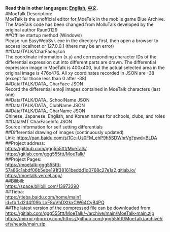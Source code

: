 **Read this in other languages: [English](README_en.md), [中文](README.md).**  
#MoeTalk Description:  
MoeTalk is the unofficial editor for MoeTalk in the mobile game Blue Archive. The MoeTalk code has been changed from MolluTalk developed by the original author Raun0129  
##Offline startup method (Windows)  
Please run EasyWebSvr. exe in the directory first, then open a browser to access localhost or 127.0.0.1 (there may be an error)  
##Data/TALK/CharFace.json  
The coordinate information (x.y) and corresponding character IDs of the differential expression cut into different parts are drawn. The differential expression image in MoeTalk is 400x400, but the actual selected area in the original image is 476x476. All xy coordinates recorded in JSON are -38 (except for those less than 0 after -38)  
##Data/TALK/DATA_ CharFace JSON  
Record the differential emoji images contained in MoeTalk characters (last one)  
##Data/TALK/DATA_ SchoolName JSON  
##Data/TALK/DATA_ ClubName JSON  
##Data/TALK/DATA_ CharName JSON  
Chinese, Japanese, English, and Korean names for schools, clubs, and roles  
##Data/MT CharFaceInfo JSON  
Source information for self setting differentials  
##Differential drawing of images (continuously updated)  
Link: https://pan.baidu.com/s/1Cc-Us0FM_ehP9h5SDWhrVg?pwd=BLDA   
##Project address:  
https://github.com/ggg555ttt/MoeTalk/  
https://gitlab.com/ggg555ttt/MoeTalk/  
##Project Pages:  
https://moetalk-ggg555ttt-57a86c1abdf06b5ebe191f38161beddd1d0768c27e1a2.gitlab.io/  
https://moetalk.vercel.app/  
##Bilibili:  
https://space.bilibili.com/13973390  
##Tieba:  
https://tieba.baidu.com/home/main?id=tb.1.d2d4f09b.LxF8uVhDXtkxCW64CyB4PQ  
##The latest version of the compressed file can be downloaded from:  
https://gitlab.com/ggg555ttt/MoeTalk/-/archive/main/MoeTalk-main.zip  
https://mirror.ghproxy.com/https://github.com/ggg555ttt/MoeTalk/archive/refs/heads/main.zip  